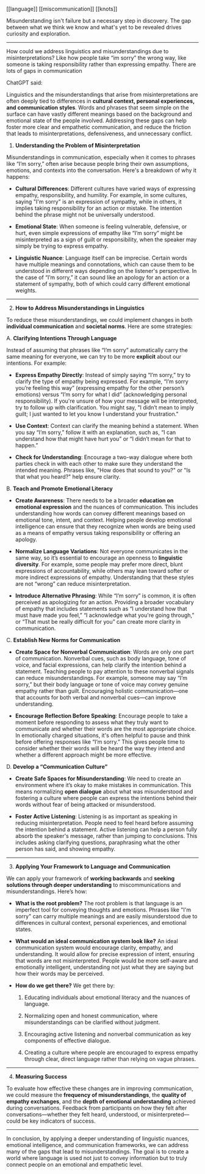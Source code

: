 [[language]] [[miscommunication]] [[knots]]

Misunderstanding isn't failure but a necessary step in discovery. The gap between what we think we know and what's yet to be revealed drives curiosity and exploration.

---

How could we address linguistics and misunderstandings due to misinterpretations? Like how people take “im sorry” the wrong way, like someone is taking responsibility rather than expressing empathy. There are lots of gaps in communication

 ChatGPT said:

Linguistics and the misunderstandings that arise from misinterpretations are often deeply tied to differences in **cultural context, personal experiences, and communication styles**. Words and phrases that seem simple on the surface can have vastly different meanings based on the background and emotional state of the people involved. Addressing these gaps can help foster more clear and empathetic communication, and reduce the friction that leads to misinterpretations, defensiveness, and unnecessary conflict.

 1. **Understanding the Problem of Misinterpretation**

Misunderstandings in communication, especially when it comes to phrases like “I’m sorry,” often arise because people bring their own assumptions, emotions, and contexts into the conversation. Here's a breakdown of why it happens:

- **Cultural Differences**: Different cultures have varied ways of expressing empathy, responsibility, and humility. For example, in some cultures, saying "I'm sorry" is an expression of sympathy, while in others, it implies taking responsibility for an action or mistake. The intention behind the phrase might not be universally understood.
    
- **Emotional State**: When someone is feeling vulnerable, defensive, or hurt, even simple expressions of empathy like “I’m sorry” might be misinterpreted as a sign of guilt or responsibility, when the speaker may simply be trying to express empathy.
    
- **Linguistic Nuance**: Language itself can be imprecise. Certain words have multiple meanings and connotations, which can cause them to be understood in different ways depending on the listener's perspective. In the case of “I’m sorry,” it can sound like an apology for an action or a statement of sympathy, both of which could carry different emotional weights.
    

---

 2. **How to Address Misunderstandings in Linguistics**

To reduce these misunderstandings, we could implement changes in both **individual communication** and **societal norms**. Here are some strategies:

 A. **Clarifying Intentions Through Language**

Instead of assuming that phrases like “I’m sorry” automatically carry the same meaning for everyone, we can try to be more **explicit** about our intentions. For example:

- **Express Empathy Directly**: Instead of simply saying “I’m sorry,” try to clarify the type of empathy being expressed. For example, “I’m sorry you’re feeling this way” (expressing empathy for the other person’s emotions) versus “I’m sorry for what I did” (acknowledging personal responsibility). If you're unsure of how your message will be interpreted, try to follow up with clarification. You might say, "I didn’t mean to imply guilt; I just wanted to let you know I understand your frustration."
    
- **Use Context**: Context can clarify the meaning behind a statement. When you say “I’m sorry,” follow it with an explanation, such as, “I can understand how that might have hurt you” or “I didn’t mean for that to happen.”
    
- **Check for Understanding**: Encourage a two-way dialogue where both parties check in with each other to make sure they understand the intended meaning. Phrases like, "How does that sound to you?" or "Is that what you heard?" help ensure clarity.
    

 B. **Teach and Promote Emotional Literacy**

- **Create Awareness**: There needs to be a broader **education on emotional expression** and the nuances of communication. This includes understanding how words can convey different meanings based on emotional tone, intent, and context. Helping people develop emotional intelligence can ensure that they recognize when words are being used as a means of empathy versus taking responsibility or offering an apology.
    
- **Normalize Language Variations**: Not everyone communicates in the same way, so it’s essential to encourage an openness to **linguistic diversity**. For example, some people may prefer more direct, blunt expressions of accountability, while others may lean toward softer or more indirect expressions of empathy. Understanding that these styles are not “wrong” can reduce misinterpretation.
    
- **Introduce Alternative Phrasing**: While “I’m sorry” is common, it is often perceived as apologizing for an action. Providing a broader vocabulary of empathy that includes statements such as “I understand how that must have made you feel,” “I acknowledge what you're going through,” or “That must be really difficult for you” can create more clarity in communication.
    

 C. **Establish New Norms for Communication**

- **Create Space for Nonverbal Communication**: Words are only one part of communication. Nonverbal cues, such as body language, tone of voice, and facial expressions, can help clarify the intention behind a statement. Teaching people to pay attention to these nonverbal signals can reduce misunderstandings. For example, someone may say “I’m sorry,” but their body language or tone of voice may convey genuine empathy rather than guilt. Encouraging holistic communication—one that accounts for both verbal and nonverbal cues—can improve understanding.
    
- **Encourage Reflection Before Speaking**: Encourage people to take a moment before responding to assess what they truly want to communicate and whether their words are the most appropriate choice. In emotionally charged situations, it's often helpful to pause and think before offering responses like “I’m sorry.” This gives people time to consider whether their words will be heard the way they intend and whether a different approach might be more effective.
    

 D. **Develop a “Communication Culture”**

- **Create Safe Spaces for Misunderstanding**: We need to create an environment where it’s okay to make mistakes in communication. This means normalizing **open dialogue** about what was misunderstood and fostering a culture where people can express the intentions behind their words without fear of being attacked or misunderstood.
    
- **Foster Active Listening**: Listening is as important as speaking in reducing misinterpretation. People need to feel heard before assuming the intention behind a statement. Active listening can help a person fully absorb the speaker's message, rather than jumping to conclusions. This includes asking clarifying questions, paraphrasing what the other person has said, and showing empathy.
    

---

 3. **Applying Your Framework to Language and Communication**

We can apply your framework of **working backwards** and **seeking solutions through deeper understanding** to miscommunications and misunderstandings. Here’s how:

- **What is the root problem?** The root problem is that language is an imperfect tool for conveying thoughts and emotions. Phrases like "I'm sorry" can carry multiple meanings and are easily misunderstood due to differences in cultural context, personal experiences, and emotional states.
    
- **What would an ideal communication system look like?** An ideal communication system would encourage clarity, empathy, and understanding. It would allow for precise expression of intent, ensuring that words are not misinterpreted. People would be more self-aware and emotionally intelligent, understanding not just what they are saying but how their words may be perceived.
    
- **How do we get there?** We get there by:
    
    1. Educating individuals about emotional literacy and the nuances of language.
        
    2. Normalizing open and honest communication, where misunderstandings can be clarified without judgment.
        
    3. Encouraging active listening and nonverbal communication as key components of effective dialogue.
        
    4. Creating a culture where people are encouraged to express empathy through clear, direct language rather than relying on vague phrases.
        

---

 4. **Measuring Success**

To evaluate how effective these changes are in improving communication, we could measure the **frequency of misunderstandings**, the **quality of empathy exchanges**, and the **depth of emotional understanding** achieved during conversations. Feedback from participants on how they felt after conversations—whether they felt heard, understood, or misinterpreted—could be key indicators of success.

---

In conclusion, by applying a deeper understanding of linguistic nuances, emotional intelligence, and communication frameworks, we can address many of the gaps that lead to misunderstandings. The goal is to create a world where language is used not just to convey information but to truly connect people on an emotional and empathetic level.